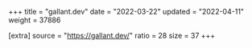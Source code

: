 +++
title = "gallant.dev"
date = "2022-03-22"
updated = "2022-04-11"
weight = 37886

[extra]
source = "https://gallant.dev/"
ratio = 28
size = 37
+++
